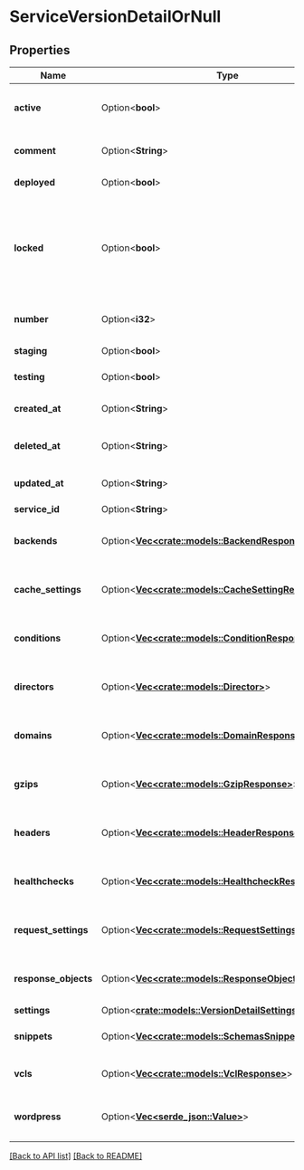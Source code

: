 # ServiceVersionDetailOrNull

## Properties

Name | Type | Description | Notes
------------ | ------------- | ------------- | -------------
**active** | Option<**bool**> | Whether this is the active version or not. | [default to false]
**comment** | Option<**String**> | A freeform descriptive note. | 
**deployed** | Option<**bool**> | Unused at this time. | 
**locked** | Option<**bool**> | Whether this version is locked or not. Objects can not be added or edited on locked versions. | [default to false]
**number** | Option<**i32**> | The number of this version. | [readonly]
**staging** | Option<**bool**> | Unused at this time. | [default to false]
**testing** | Option<**bool**> | Unused at this time. | [default to false]
**created_at** | Option<**String**> | Date and time in ISO 8601 format. | [readonly]
**deleted_at** | Option<**String**> | Date and time in ISO 8601 format. | [readonly]
**updated_at** | Option<**String**> | Date and time in ISO 8601 format. | [readonly]
**service_id** | Option<**String**> |  | [readonly]
**backends** | Option<[**Vec&lt;crate::models::BackendResponse&gt;**](BackendResponse.md)> | List of backends associated to this service. | 
**cache_settings** | Option<[**Vec&lt;crate::models::CacheSettingResponse&gt;**](CacheSettingResponse.md)> | List of cache settings associated to this service. | 
**conditions** | Option<[**Vec&lt;crate::models::ConditionResponse&gt;**](ConditionResponse.md)> | List of conditions associated to this service. | 
**directors** | Option<[**Vec&lt;crate::models::Director&gt;**](Director.md)> | List of directors associated to this service. | 
**domains** | Option<[**Vec&lt;crate::models::DomainResponse&gt;**](DomainResponse.md)> | List of domains associated to this service. | 
**gzips** | Option<[**Vec&lt;crate::models::GzipResponse&gt;**](GzipResponse.md)> | List of gzip rules associated to this service. | 
**headers** | Option<[**Vec&lt;crate::models::HeaderResponse&gt;**](HeaderResponse.md)> | List of headers associated to this service. | 
**healthchecks** | Option<[**Vec&lt;crate::models::HealthcheckResponse&gt;**](HealthcheckResponse.md)> | List of healthchecks associated to this service. | 
**request_settings** | Option<[**Vec&lt;crate::models::RequestSettingsResponse&gt;**](RequestSettingsResponse.md)> | List of request settings for this service. | 
**response_objects** | Option<[**Vec&lt;crate::models::ResponseObjectResponse&gt;**](ResponseObjectResponse.md)> | List of response objects for this service. | 
**settings** | Option<[**crate::models::VersionDetailSettings**](VersionDetailSettings.md)> |  | 
**snippets** | Option<[**Vec&lt;crate::models::SchemasSnippetResponse&gt;**](SchemasSnippetResponse.md)> | List of VCL snippets for this service. | 
**vcls** | Option<[**Vec&lt;crate::models::VclResponse&gt;**](VclResponse.md)> | List of VCL files for this service. | 
**wordpress** | Option<[**Vec&lt;serde_json::Value&gt;**](SerdeJsonValue.md)> | A list of Wordpress rules with this service. | 

[[Back to API list]](../README.md#documentation-for-api-endpoints) [[Back to README]](../README.md)


